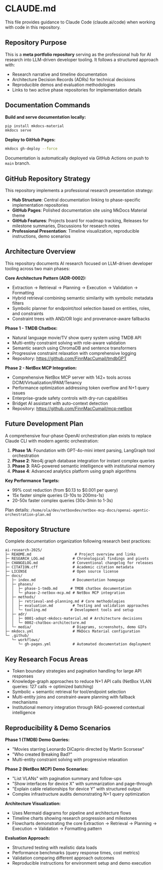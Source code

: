 # CLAUDE.md

This file provides guidance to Claude Code (claude.ai/code) when working with code in this repository.

## Repository Purpose

This is a **meta portfolio repository** serving as the professional hub for AI research into LLM-driven developer tooling. It follows a structured approach with:
- Research narrative and timeline documentation
- Architecture Decision Records (ADRs) for technical decisions
- Reproducible demos and evaluation methodologies
- Links to two active phase repositories for implementation details

## Documentation Commands

**Build and serve documentation locally:**
```bash
pip install mkdocs-material
mkdocs serve
```

**Deploy to GitHub Pages:**
```bash
mkdocs gh-deploy --force
```

Documentation is automatically deployed via GitHub Actions on push to `main` branch.

## GitHub Repository Strategy

This repository implements a professional research presentation strategy:
- **Hub Structure**: Central documentation linking to phase-specific implementation repositories
- **GitHub Pages**: Polished documentation site using MkDocs Material theme
- **GitHub Features**: Projects board for roadmap tracking, Releases for milestone summaries, Discussions for research notes
- **Professional Presentation**: Timeline visualization, reproducible instructions, demo scenarios

## Architecture Overview

This repository documents AI research focused on LLM-driven developer tooling across two main phases:

**Core Architecture Pattern (ADR-0002):**
- Extraction → Retrieval → Planning → Execution → Validation → Formatting
- Hybrid retrieval combining semantic similarity with symbolic metadata filters  
- Symbolic planner for endpoint/tool selection based on entities, roles, and constraints
- Constraint trees with AND/OR logic and provenance-aware fallbacks

**Phase 1 - TMDB Chatbox:**
- Natural language movie/TV show query system using TMDB API
- Multi-entity constraint solving with role-aware validation
- Semantic search using ChromaDB and sentence transformers
- Progressive constraint relaxation with comprehensive logging
- Repository: https://github.com/FinnMacCumail/tmdbGPT

**Phase 2 - NetBox MCP Integration:**
- Comprehensive NetBox MCP server with 142+ tools across DCIM/Virtualization/IPAM/Tenancy
- Performance optimization addressing token overflow and N+1 query issues
- Enterprise-grade safety controls with dry-run capabilities
- Bridget AI assistant with auto-context detection
- Repository: https://github.com/FinnMacCumail/mcp-netbox

## Future Development Plan

A comprehensive four-phase OpenAI orchestration plan exists to replace Claude CLI with modern agentic orchestration:

1. **Phase 1A**: Foundation with GPT-4o-mini intent parsing, LangGraph tool orchestration
2. **Phase 2**: Neo4j graph database integration for instant complex queries  
3. **Phase 3**: RAG-powered semantic intelligence with institutional memory
4. **Phase 4**: Advanced analytics platform using graph algorithms

**Key Performance Targets:**
- 99% cost reduction (from $0.13 to $0.001 per query)
- 15x faster simple queries (3-10s to 200ms-1s)
- 20-50x faster complex queries (30s-3min to 1-3s)

Plan details: `/home/ola/dev/netboxdev/netbox-mcp-docs/openai-agentic-orchestration-plan.md`

## Repository Structure

Complete documentation organization following research best practices:

```
ai-research-2025/
├─ README.md                    # Project overview and links
├─ RESEARCH_LOG.md             # Chronological findings and pivots
├─ CHANGELOG.md                # Conventional changelog for releases
├─ CITATION.cff                # Academic citation metadata
├─ LICENSE                     # Open source license
├─ docs/
│  ├─ index.md                 # Documentation homepage
│  ├─ phases/
│  │  ├─ phase-1-tmdb.md      # TMDB chatbox documentation
│  │  └─ phase-2-netbox-mcp.md # NetBox MCP integration
│  ├─ methods/
│  │  ├─ retrieval-and-planning.md # Core methodologies
│  │  ├─ evaluation.md         # Testing and validation approaches
│  │  └─ tooling.md           # Development tools and setup
│  ├─ adr/
│  │  ├─ 0001-adopt-mkdocs-material.md # Architecture decisions
│  │  └─ 0002-chatbox-architecture.md
│  └─ media/                   # Diagrams, screenshots, demo GIFs
├─ mkdocs.yml                  # MkDocs Material configuration
└─ .github/
   └─ workflows/
      └─ gh-pages.yml          # Automated documentation deployment
```

## Key Research Focus Areas

- Token boundary strategies and pagination handling for large API responses
- Knowledge-graph approaches to reduce N+1 API calls (NetBox VLAN queries: 127 calls → optimized batching)
- Symbolic + semantic retrieval for tool/endpoint selection
- Multi-entity joins and constraint-aware planning with fallback mechanisms
- Institutional memory integration through RAG-powered contextual intelligence

## Reproducibility & Demo Scenarios

**Phase 1 (TMDB) Demo Queries:**
- "Movies starring Leonardo DiCaprio directed by Martin Scorsese"
- "Who created Breaking Bad?"
- Multi-entity constraint solving with progressive relaxation

**Phase 2 (NetBox MCP) Demo Scenarios:**
- "List VLANs" with pagination summary and follow-ups
- "Show interfaces for device X" with summarization and page-through
- "Explain cable relationships for device Y" with structured output
- Complex infrastructure audits demonstrating N+1 query optimization

**Architecture Visualization:**
- Uses Mermaid diagrams for pipeline and architecture flows
- Timeline charts showing research progression and milestones
- Flowcharts demonstrating the core Extraction → Retrieval → Planning → Execution → Validation → Formatting pattern

**Evaluation Approach:**
- Structured testing with realistic data loads
- Performance benchmarks (query response times, cost metrics)
- Validation comparing different approach outcomes
- Reproducible instructions for environment setup and demo execution